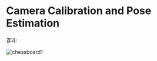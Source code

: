 # Camera Calibration and Pose Estimation

결과:

![chessboard1](https://user-images.githubusercontent.com/115518263/236738596-e30a2687-eaa4-44a6-a5a1-48b5d4ef3f47.png)
